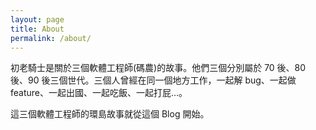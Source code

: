 ```yaml
---
layout: page
title: About
permalink: /about/
---
```


初老騎士是關於三個軟體工程師(碼農)的故事。他們三個分別屬於 70 後、80 後、90 後三個世代。三個人曾經在同一個地方工作，一起解 bug、一起做 feature、一起出國、一起吃飯、一起打屁…。

這三個軟體工程師的環島故事就從這個 Blog 開始。
